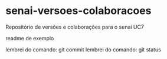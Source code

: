 # senai-versoes-colaboracoes
Repositório de versões e colaborações para o senai UC7

readme de exemplo

lembrei do comando: git commit
lembrei do comando: git status
